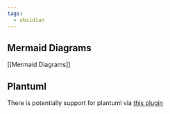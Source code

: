```yaml
---
tags:
  - obsidian
---
```


## Mermaid Diagrams

[[Mermaid Diagrams]]

## Plantuml

There is potentially support for plantuml via [this plugin](https://github.com/joethei/obsidian-plantuml)
